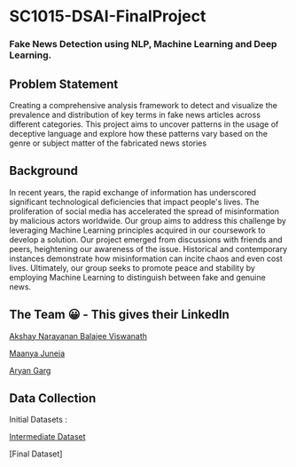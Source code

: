 # SC1015-DSAI-FinalProject
### Fake News Detection using NLP, Machine Learning and Deep Learning.
## Problem Statement
Creating a comprehensive analysis framework to detect and visualize the prevalence and distribution of key terms in fake news articles across different categories. This project aims to uncover patterns in the usage of deceptive language and explore how these patterns vary based on the genre or subject matter of the fabricated news stories

## Background
In recent years, the rapid exchange of information has underscored significant technological deficiencies that impact people's lives. The proliferation of social media has accelerated the spread of misinformation by malicious actors worldwide. Our group aims to address this challenge by leveraging Machine Learning principles acquired in our coursework to develop a solution. Our project emerged from discussions with friends and peers, heightening our awareness of the issue. Historical and contemporary instances demonstrate how misinformation can incite chaos and even cost lives. Ultimately, our group seeks to promote peace and stability by employing Machine Learning to distinguish between fake and genuine news.

## The Team 😀 - This gives their LinkedIn
[Akshay Narayanan Balajee Viswanath](https://www.linkedin.com/in/akshay-narayanan-b-655a4023a/)

[Maanya Juneja](https://www.linkedin.com/in/maanya-juneja-1059542a3/)

[Aryan Garg](#)

## Data Collection
Initial Datasets : 

[Intermediate Dataset](https://kaggle.com/datasets/e4bc75dbac1aa58277121814c3f35d663f1e929e442eac2bf84cfb4b40ae531b)

[Final Dataset]
